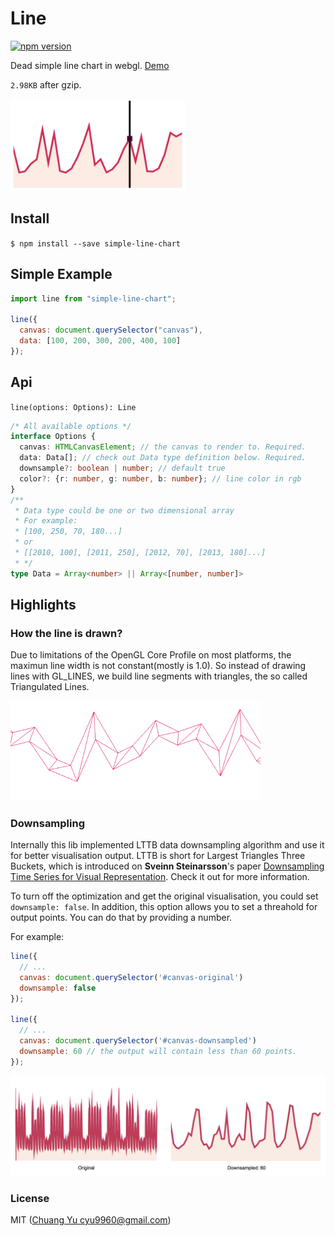 # Line

[![npm version](https://badge.fury.io/js/simple-line-chart.svg)](https://badge.fury.io/js/simple-line-chart)

Dead simple line chart in webgl. <a href="https://codesandbox.io/s/0pq5v6j1qp?fontsize=14" target="_blank">Demo</a>

`2.98KB` after gzip.

<img style="margin:0 auto;" src="./imgs/screenshot.png" width="280" />

## Install

`$ npm install --save simple-line-chart`

## Simple Example

```javascript
import line from "simple-line-chart";

line({
  canvas: document.querySelector("canvas"),
  data: [100, 200, 300, 200, 400, 100]
});
```

## Api

`line(options: Options): Line`

```typescript
/* All available options */
interface Options {
  canvas: HTMLCanvasElement; // the canvas to render to. Required.
  data: Data[]; // check out Data type definition below. Required.
  downsample?: boolean | number; // default true
  color?: {r: number, g: number, b: number}; // line color in rgb
}
/**
 * Data type could be one or two dimensional array
 * For example:
 * [100, 250, 70, 180...]
 * or
 * [[2010, 100], [2011, 250], [2012, 70], [2013, 180]...]
 * */
type Data = Array<number> || Array<[number, number]>
```

## Highlights

### How the line is drawn?

Due to limitations of the OpenGL Core Profile on most platforms, the maximun line width is not constant(mostly is 1.0). So instead of drawing lines with GL_LINES, we build line segments with triangles, the so called Triangulated Lines.

<img style="margin:0 auto;" src="./imgs/line-wireframe.png" width="400" />

### Downsampling

Internally this lib implemented LTTB data downsampling algorithm and use it for better visualisation output. LTTB is short for Largest Triangles Three Buckets, which is introduced on **Sveinn Steinarsson**'s paper [Downsampling Time Series for Visual Representation](https://skemman.is/bitstream/1946/15343/3/SS_MSthesis.pdf). Check it out for more information.

To turn off the optimization and get the original visualisation, you could set `downsample: false`.
In addition, this option allows you to set a threahold for output points. You can do that by providing a number.

For example:

```javascript
line({
  // ...
  canvas: document.querySelector('#canvas-original')
  downsample: false
});

line({
  // ...
  canvas: document.querySelector('#canvas-downsampled')
  downsample: 60 // the output will contain less than 60 points.
});
```

<img style="margin:0 auto;" src="./imgs/downsample.png" width="800" />

### License

MIT ([Chuang Yu <cyu9960@gmail.com>](https://github.com/cyyyu))
